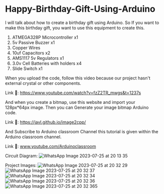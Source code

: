 # Happy-Birthday-Gift-Using-Arduino
I will talk about how to create a birthday gift using Arduino. So If you want to make this birthday gift, you want to use this equipment to create this.

1. ATMEGA328P Microcontroller x1
2. 5v Passive Buzzer x1
3. Copper Wires
4. 10uf Capacitors x2
5. AMS1117 5v Regulators x1
6. 3.0v Cell Batteries with holders x4
7. Slide Switch x1

When you upload the code, follow this video because our project hasn't external crystal or other components.

Link 🔗: https://www.youtube.com/watch?v=fzZ2TR_mwgs&t=1237s

And when you create a bitmap, use this website and import your 128px*64px image. Then you can Generate your image bitmap Arduino code.

Link 🔗: https://javl.github.io/image2cpp/

And Subscribe to Arduino classroom Channel this tutorial is given within the Arduino classroom channel.

Link 🔗: www.youtube.com/Arduinoclassroom

Circuit Diagram:
![WhatsApp Image 2023-07-25 at 20 13 35](https://github.com/arduinoclassroom/Happy-Birthday-Gift-Using-Arduino/assets/92985498/06a033c2-1f2b-4769-8c3c-7d76d013de14)

Project Images:
![WhatsApp Image 2023-07-25 at 20 32 29](https://github.com/arduinoclassroom/Happy-Birthday-Gift-Using-Arduino/assets/92985498/2b19bbfb-56bb-412d-89d0-93d8675ab3f1)
![WhatsApp Image 2023-07-25 at 20 32 37](https://github.com/arduinoclassroom/Happy-Birthday-Gift-Using-Arduino/assets/92985498/d796f457-66b1-4812-9424-247c5a4b59a8)
![WhatsApp Image 2023-07-25 at 20 32 34](https://github.com/arduinoclassroom/Happy-Birthday-Gift-Using-Arduino/assets/92985498/c7097eb7-e39b-4302-bb2e-671045ee30cb)
![WhatsApp Image 2023-07-25 at 20 32 36](https://github.com/arduinoclassroom/Happy-Birthday-Gift-Using-Arduino/assets/92985498/bf82d039-eb0d-40ba-afeb-1abb5e549871)
![WhatsApp Image 2023-07-25 at 20 32 365](https://github.com/arduinoclassroom/Happy-Birthday-Gift-Using-Arduino/assets/92985498/6802c71f-0fd5-47b6-8d62-8f81e7baacbb)

